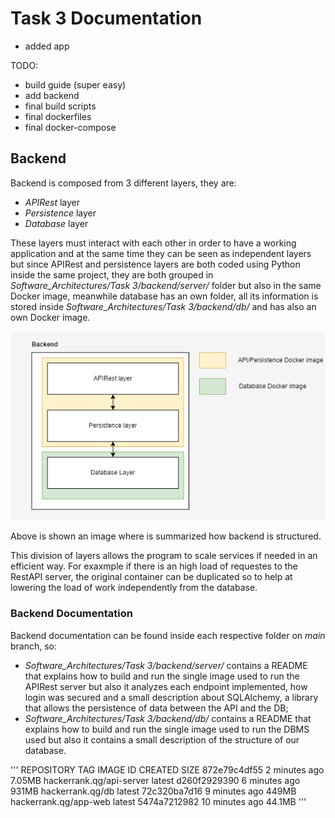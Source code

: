 # Task 3 Documentation
- added app

TODO:
- build guide (super easy)
- add backend
- final build scripts
- final dockerfiles
- final docker-compose

## Backend
Backend is composed from 3 different layers, they are:
- _APIRest_ layer
- _Persistence_ layer
- _Database_ layer

These layers must interact with each other in order to have a working application and at the same time they can be seen as independent layers but since APIRest and persistence layers are both coded using Python inside the same project, they are both grouped in _Software_Architectures/Task 3/backend/server/_ folder but also in the same Docker image, meanwhile database has an own folder, all its information is stored inside _Software_Architectures/Task 3/backend/db/_ and has also an own Docker image.

![Alt Image text](/Task%203/img/backend.png?raw=true "Backend structure")

Above is shown an image where is summarized how backend is structured.

This division of layers allows the program to scale services if needed in an efficient way. For exaxmple if there is an high load of requestes to the RestAPI server, the original container can be duplicated so to help at lowering the load of work independently from the database.

### Backend Documentation
Backend documentation can be found inside each respective folder on _main_ branch, so:
- _Software_Architectures/Task 3/backend/server/_ contains a README that explains how to build and run the single image used to run the APIRest server but also it analyzes each endpoint implemented, how login was secured and a small description about SQLAlchemy, a library that allows the persistence of data between the API and the DB;
- _Software_Architectures/Task 3/backend/db/_ contains a README that explains how to build and run the single image used to run the DBMS used but also it contains a small description of the structure of our database.

'''
REPOSITORY                 TAG             IMAGE ID       CREATED          SIZE
<none>                     <none>          872e79c4df55   2 minutes ago    7.05MB
hackerrank.qg/api-server   latest          d260f2929390   6 minutes ago    931MB
hackerrank.qg/db           latest          72c320ba7d16   9 minutes ago    449MB
hackerrank.qg/app-web      latest          5474a7212982   10 minutes ago   44.1MB
'''

